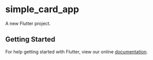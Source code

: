# simple_card_app

A new Flutter project.

## Getting Started

For help getting started with Flutter, view our online
[documentation](https://flutter.io/).
